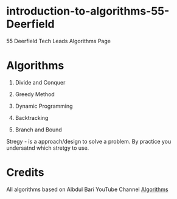 # introduction-to-algorithms-55-Deerfield
55 Deerfield Tech Leads Algorithms Page


# Algorithms

1) Divide and Conquer

2) Greedy Method

3) Dynamic Programming

4) Backtracking

5) Branch and Bound


Stregy - is a approach/design to solve a problem. By practice you undersatnd which stretgy to use.

# Credits

All algorithms based on Albdul Bari YouTube Channel [Algorithms](https://www.youtube.com/playlist?list=PLDN4rrl48XKpZkf03iYFl-O29szjTrs_O)


